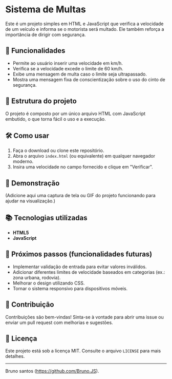 # Sistema de Multas

Este é um projeto simples em HTML e JavaScript que verifica a velocidade de um veículo e informa se o motorista será multado. Ele também reforça a importância de dirigir com segurança.

## 🚗 Funcionalidades

- Permite ao usuário inserir uma velocidade em km/h.
- Verifica se a velocidade excede o limite de 60 km/h.
- Exibe uma mensagem de multa caso o limite seja ultrapassado.
- Mostra uma mensagem fixa de conscientização sobre o uso do cinto de segurança.

## 📂 Estrutura do projeto

O projeto é composto por um único arquivo HTML com JavaScript embutido, o que torna fácil o uso e a execução.

## 🛠️ Como usar

1. Faça o download ou clone este repositório.
2. Abra o arquivo `index.html` (ou equivalente) em qualquer navegador moderno.
3. Insira uma velocidade no campo fornecido e clique em "Verificar".

## 📸 Demonstração

(Adicione aqui uma captura de tela ou GIF do projeto funcionando para ajudar na visualização.)

## 📚 Tecnologias utilizadas

- **HTML5**
- **JavaScript**

## 🚀 Próximos passos (funcionalidades futuras)

- Implementar validação de entrada para evitar valores inválidos.
- Adicionar diferentes limites de velocidade baseados em categorias (ex.: zona urbana, rodovia).
- Melhorar o design utilizando CSS.
- Tornar o sistema responsivo para dispositivos móveis.

## 🤝 Contribuição

Contribuições são bem-vindas! Sinta-se à vontade para abrir uma issue ou enviar um pull request com melhorias e sugestões.

## 📄 Licença

Este projeto está sob a licença MIT. Consulte o arquivo `LICENSE` para mais detalhes.

---

 Bruno santos (https://github.com/Bruno.JS).
